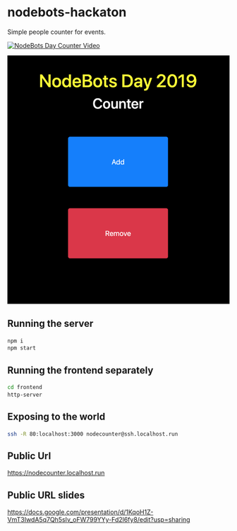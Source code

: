 # nodebots-hackaton

Simple people counter for events.  

[![NodeBots Day Counter Video](https://img.youtube.com/vi/n3qfNKKpsBc/0.jpg)](https://www.youtube.com/watch?v=n3qfNKKpsBc)  

![NodeBots Day Counter](img/nodebots-day-counter.png)

## Running the server  

```bash
npm i
npm start
```

## Running the frontend separately  

```bash
cd frontend
http-server
```

## Exposing to the world  

```bash
ssh -R 80:localhost:3000 nodecounter@ssh.localhost.run
```

## Public Url  

https://nodecounter.localhost.run

## Public URL slides

https://docs.google.com/presentation/d/1KqoH1Z-VmT3IwdA5q7Qh5sIv_oFW799YYy-Fd2l6fy8/edit?usp=sharing
